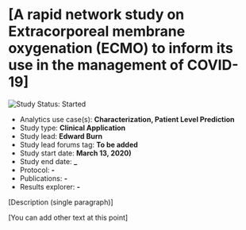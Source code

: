 [A rapid network study on Extracorporeal membrane oxygenation (ECMO) to inform its use in the management of COVID-19]
=============

<img src="https://img.shields.io/badge/Study%20Status-Started-blue.svg" alt="Study Status: Started"> 

- Analytics use case(s): **Characterization, Patient Level Prediction**
- Study type: **Clinical Application**
- Study lead: **Edward Burn**
- Study lead forums tag: **To be added**
- Study start date: **March 13, 2020)**
- Study end date: **_**
- Protocol: **-**
- Publications: **-**
- Results explorer: **-**

[Description (single paragraph)]

[You can add other text at this point]
